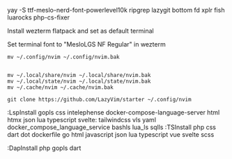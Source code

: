yay -S ttf-meslo-nerd-font-powerlevel10k ripgrep lazygit bottom fd xplr fish luarocks php-cs-fixer



Install wezterm flatpack and set as default terminal

Set terminal font to "MesloLGS NF Regular" in wezterm


```
mv ~/.config/nvim ~/.config/nvim.bak


mv ~/.local/share/nvim ~/.local/share/nvim.bak
mv ~/.local/state/nvim ~/.local/state/nvim.bak
mv ~/.cache/nvim ~/.cache/nvim.bak

git clone https://github.com/LazyVim/starter ~/.config/nvim

```


:LspInstall gopls css intelephense docker-compose-language-server html htmx json lua typescript svelte: tailwindcss vls yaml docker_compose_language_service bashls lua_ls sqlls
:TSInstall php css dart dot dockerfile go html javascript json lua typescript vue svelte scss

:DapInstall php gopls dart
